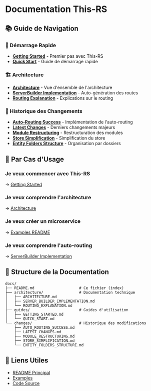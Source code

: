 # Documentation This-RS

## 📚 Guide de Navigation

### 🚀 Démarrage Rapide

- **[Getting Started](guides/GETTING_STARTED.md)** - Premier pas avec This-RS
- **[Quick Start](guides/QUICK_START.md)** - Guide de démarrage rapide

### 🏗️ Architecture

- **[Architecture](architecture/ARCHITECTURE.md)** - Vue d'ensemble de l'architecture
- **[ServerBuilder Implementation](architecture/SERVER_BUILDER_IMPLEMENTATION.md)** - Auto-génération des routes
- **[Routing Explanation](architecture/ROUTING_EXPLANATION.md)** - Explications sur le routing

### 📝 Historique des Changements

- **[Auto-Routing Success](changes/AUTO_ROUTING_SUCCESS.md)** - Implémentation de l'auto-routing
- **[Latest Changes](changes/LATEST_CHANGES.md)** - Derniers changements majeurs
- **[Module Restructuring](changes/MODULE_RESTRUCTURING.md)** - Restructuration des modules
- **[Store Simplification](changes/STORE_SIMPLIFICATION.md)** - Simplification du store
- **[Entity Folders Structure](changes/ENTITY_FOLDERS_STRUCTURE.md)** - Organisation par dossiers

## 🎯 Par Cas d'Usage

### Je veux commencer avec This-RS
→ [Getting Started](guides/GETTING_STARTED.md)

### Je veux comprendre l'architecture
→ [Architecture](architecture/ARCHITECTURE.md)

### Je veux créer un microservice
→ [Examples README](/examples/microservice/README.md)

### Je veux comprendre l'auto-routing
→ [ServerBuilder Implementation](architecture/SERVER_BUILDER_IMPLEMENTATION.md)

## 📂 Structure de la Documentation

```
docs/
├── README.md                    # Ce fichier (index)
├── architecture/                # Documentation technique
│   ├── ARCHITECTURE.md
│   ├── SERVER_BUILDER_IMPLEMENTATION.md
│   └── ROUTING_EXPLANATION.md
├── guides/                      # Guides d'utilisation
│   ├── GETTING_STARTED.md
│   └── QUICK_START.md
└── changes/                     # Historique des modifications
    ├── AUTO_ROUTING_SUCCESS.md
    ├── LATEST_CHANGES.md
    ├── MODULE_RESTRUCTURING.md
    ├── STORE_SIMPLIFICATION.md
    └── ENTITY_FOLDERS_STRUCTURE.md
```

## 🔗 Liens Utiles

- [README Principal](../README.md)
- [Examples](../examples/)
- [Code Source](../src/)

